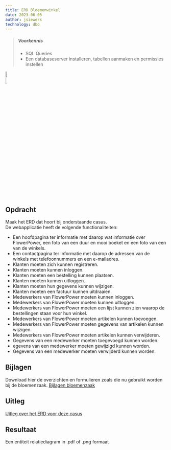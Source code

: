 ```yaml
---
title: ERD Bloemenwinkel
date: 2023-06-05
author: jsiewers
technology: dbo
---
```


> ##### Voorkennis
> * SQL Queries
> * Een databaseserver installeren, tabellen aanmaken en permissies instellen

<img src="{{ '/_assets/themas/diagram.png'  }}" style="width:10%;">

## Opdracht
Maak het ERD dat hoort bij onderstaande casus.  
De webapplicatie heeft de volgende functionaliteiten:
*   Een hoofdpagina ter informatie met daarop wat informatie over FlowerPower, een foto van een duur en mooi boeket en een foto van een van de winkels.
*   Een contactpagina ter informatie met daarop de adressen van de winkels met telefoonnummers en een e-mailadres.
*   Klanten moeten zich kunnen registreren.
*   Klanten moeten kunnen inloggen.
*   Klanten moeten een bestelling kunnen plaatsen.
*   Klanten moeten kunnen uitloggen.
*   Klanten moeten hun gegevens kunnen wijzigen.
*   Klanten moeten een factuur kunnen uitdraaien.
*   Medewerkers van FlowerPower moeten kunnen inloggen.
*   Medewerkers van FlowerPower moeten kunnen uitloggen.
*   Medewerkers van FlowerPower moeten een lijst kunnen zien waarop de bestellingen staan voor hun winkel.
*   Medewerkers van FlowerPower moeten artikelen kunnen toevoegen.
*   Medewerkers van FlowerPower moeten gegevens van artikelen kunnen wijzigen.
*   Medewerkers van FlowerPower moeten artikelen kunnen verwijderen.
*   Gegevens van een medewerker moeten toegevoegd kunnen worden.
*   egevens van een medewerker moeten gewijzigd kunnen worden.
*   Gegevens van een medewerker moeten verwijderd kunnen worden.

## Bijlagen
Download hier de overzichten en formulieren zoals die nu gebruikt worden bij de bloemenzaak.
[Bijlagen bloemenzaak](https://static.edutorial.nl/dbo/bijlagen_flowerpower.pdf)

## Uitleg
[Uitleg over het ERD voor deze casus](https://www.edutorial.nl/dbo/bloemenzaak/)

## Resultaat
Een entiteit relatiediagram in .pdf of .png formaat
